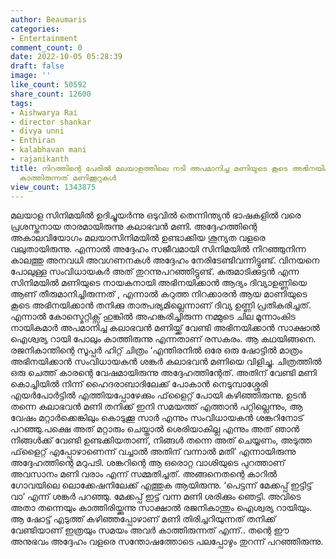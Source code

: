 ```yaml
---
author: Beaumaris
categories:
- Entertainment
comment_count: 0
date: 2022-10-05 05:28:39
draft: false
image: ''
like_count: 50592
share_count: 12600
tags:
- Aishwarya Rai
- director shankar
- divya unni
- Enthiran
- kalabhavan mani
- rajanikanth
title: നിറത്തിന്റെ പേരിൽ മലയാളത്തിലെ നടി അപമാനിച്ച മണിയുടെ കൂടെ അഭിനയിക്കാൻ ഐശ്വര്യാറായി
  കാത്തിരുന്നത് മണിക്കൂറുകൾ
view_count: 1343875
---
```


മലയാള സിനിമയിൽ ഉദിച്ചുയർന്നു ഒടുവിൽ തെന്നിന്ത്യൻ ഭാഷകളിൽ വരെ പ്രശസ്തനായ താരമായിരുന്നു കലാഭവൻ മണി. അദ്ദേഹത്തിന്റെ അകാലവിയോഗം മലയാസിനിമയിൽ ഉണ്ടാക്കിയ ശൂന്യത വളരെ വലുതായിരുന്നു. എന്നാൽ അദ്ദേഹം സജീവമായി സിനിമയിൽ നിറഞ്ഞുനിന്ന കാലത്തു അനവധി അവഗണനകൾ അദ്ദേഹം നേരിടേണ്ടിവന്നിട്ടുണ്ട്. വിനയനെ പോലുള്ള സംവിധായകർ അത് തുറന്നുപറഞ്ഞിട്ടുണ്ട്. കരുമാടിക്കുട്ടൻ എന്ന സിനിമയിൽ മണിയുടെ നായകനായി അഭിനയിക്കാൻ ആദ്യം ദിവ്യാഉണ്ണിയെ ആണ് തീരുമാനിച്ചിരുന്നത് , എന്നാൽ കറുത്ത നിറക്കാരൻ ആയ മാണിയുടെ കൂടെ അഭിനയിക്കാൻ തനിക്കു താത്പര്യമില്ലെന്നാണ് ദിവ്യ ഉണ്ണി പ്രതികരിച്ചത്. എന്നാൽ കോസ്മെറ്റിക്സ് ഹുങ്കിൽ അഹങ്കരിച്ചിരുന്ന നമ്മുടെ ചില മൂന്നാംകിട നായികമാർ അപമാനിച്ച കലാഭവൻ മണിയ്ക്ക് വേണ്ടി അഭിനയിക്കാൻ സാക്ഷാൽ ഐശ്വര്യ റായി പോലും കാത്തിരുന്നു എന്നതാണ് രസകരം. ആ കഥയിങ്ങനെ. രജനികാന്തിന്റെ സൂപ്പർ ഹിറ്റ് ചിത്രം ‘എന്തിരനിൽ ഒരേ ഒരു ഷോട്ടില്‍ മാത്രം അഭിനയിക്കാന്‍ സംവിധായകൻ ശങ്കര്‍ കലാഭവന്‍ മണിയെ വിളിച്ചു. ചിത്രത്തിൽ ഒരു ചെത്ത് കാരന്റെ വേഷമായിരുന്നു അദ്ദേഹത്തിന്റേത്. അതിന് വേണ്ടി മണി കൊച്ചിയില്‍ നിന്ന് ഹൈദരാബാദിലേക്ക് പോകാന്‍ നെടുമ്പാശ്ശേരി എയര്‍പോര്‍ട്ടില്‍ എത്തിയപ്പോഴേക്കും ഫ്‌ളൈറ്റ് പോയി കഴിഞ്ഞിരുന്നു. ഉടൻ തന്നെ കലാഭവൻ മണി തനിക്ക് ഇനി സമയത്ത് എത്താന്‍ പറ്റില്ലെന്നും, ആ വേഷം മറ്റാര്‍ക്കെങ്കിലും കൊടുക്കൂ സാർ എന്നും സംവിധായകൻ ശങ്കറിനോട് പറഞ്ഞു.പക്ഷെ അത് മറ്റാരും ചെയ്താൽ ശെരിയാകില്ല എന്നും അത് ഞാൻ നിങ്ങൾക്ക് വേണ്ടി ഉണ്ടക്കിയതാണ്, നിങ്ങൾ തന്നെ അത് ചെയ്യണം, അടുത്ത ഫ്‌ളൈറ്റ് എപ്പോഴാണെന്ന് വച്ചാല്‍ അതിന് വന്നാല്‍ മതി’ എന്നായിരുന്നു അദ്ദേഹത്തിന്റെ മറുപടി. ശങ്കറിന്റെ ആ ഒരൊറ്റ വാശിയുടെ പുറത്താണ് അവസാനം മണി വരാം എന്ന് സമ്മതിച്ചത്. അങ്ങനെതന്റെ കാറിൽ ഗോവയിലെ ലൊക്കേഷനിലേക്ക് എത്തുക ആയിരുന്നു. ‘പെട്ടന്ന് മേക്കപ്പ് ഇട്ടിട്ട് വാ’ എന്ന് ശങ്കര്‍ പറഞ്ഞു. മേക്കപ്പ് ഇട്ട് വന്ന മണി ശരിക്കും ഞെട്ടി. അവിടെ അതാ തന്നെയും കാത്തിരിയ്ക്കുന്നു സാക്ഷാല്‍ രജനികാന്തും ഐശ്വര്യ റായിയും. ആ ഷോട്ട് എടുത്ത് കഴിഞ്ഞപ്പോഴാണ് മണി തിരിച്ചറിയുന്നത് തനിക്ക് വേണ്ടിയാണ് ഇത്രയും സമയം അവര്‍ കാത്തിരുന്നത് എന്ന്.. തന്റെ ഈ അനുഭവം അദ്ദേഹം വളരെ സന്തോഷത്തോടെ പലപ്പോഴും തുറന്ന് പറഞ്ഞിരുന്നു.